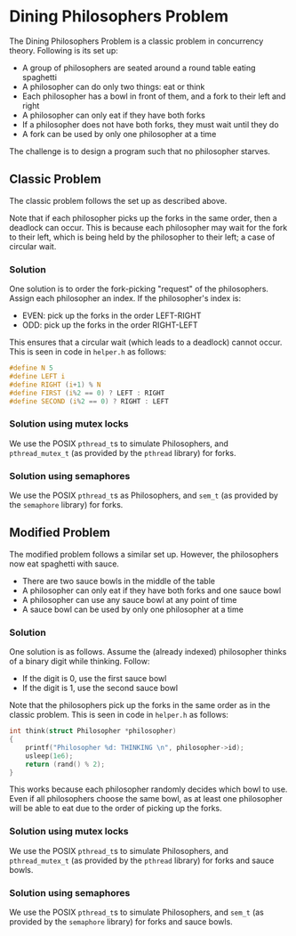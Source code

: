 # Dining Philosophers Problem

The Dining Philosophers Problem is a classic problem in concurrency theory. Following is its set up:

- A group of philosophers are seated around a round table eating spaghetti
- A philosopher can do only two things: eat or think
- Each philosopher has a bowl in front of them, and a fork to their left and right
- A philosopher can only eat if they have both forks
- If a philosopher does not have both forks, they must wait until they do
- A fork can be used by only one philosopher at a time

The challenge is to design a program such that no philosopher starves.

## Classic Problem

The classic problem follows the set up as described above.

Note that if each philosopher picks up the forks in the same order, then a deadlock can occur. This is because each philosopher may wait for the fork to their left, which is being held by the philosopher to their left; a case of circular wait.

### Solution

One solution is to order the fork-picking "request" of the philosophers. Assign each philosopher an index. If the philosopher's index is:

- EVEN: pick up the forks in the order LEFT-RIGHT
- ODD: pick up the forks in the order RIGHT-LEFT

This ensures that a circular wait (which leads to a deadlock) cannot occur. This is seen in code in `helper.h` as follows:

```c
#define N 5
#define LEFT i
#define RIGHT (i+1) % N
#define FIRST (i%2 == 0) ? LEFT : RIGHT
#define SECOND (i%2 == 0) ? RIGHT : LEFT
```

### Solution using mutex locks

We use the POSIX `pthread_t`s to simulate Philosophers, and `pthread_mutex_t` (as provided by the `pthread` library) for forks.

### Solution using semaphores

We use the POSIX `pthread_t`s as Philosophers, and `sem_t` (as provided by the `semaphore` library) for forks.

## Modified Problem

The modified problem follows a similar set up. However, the philosophers now eat spaghetti with sauce.

- There are two sauce bowls in the middle of the table
- A philosopher can only eat if they have both forks and one sauce bowl
- A philosopher can use any sauce bowl at any point of time
- A sauce bowl can be used by only one philosopher at a time

### Solution

One solution is as follows. Assume the (already indexed) philosopher thinks of a binary digit while thinking. Follow:

- If the digit is 0, use the first sauce bowl
- If the digit is 1, use the second sauce bowl

Note that the philosophers pick up the forks in the same order as in the classic problem. This is seen in code in `helper.h` as follows:

```c
int think(struct Philosopher *philosopher)
{
    printf("Philosopher %d: THINKING \n", philosopher->id);
    usleep(1e6);
    return (rand() % 2);
}
```

This works because each philosopher randomly decides which bowl to use. Even if all philosophers choose the same bowl, as at least one philosopher will be able to eat due to the order of picking up the forks.

### Solution using mutex locks

We use the POSIX `pthread_t`s to simulate Philosophers, and `pthread_mutex_t` (as provided by the `pthread` library) for forks and sauce bowls.

### Solution using semaphores

We use the POSIX `pthread_t`s to simulate Philosophers, and `sem_t` (as provided by the `semaphore` library) for forks and sauce bowls.